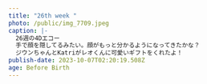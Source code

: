 ```yaml
---
title: "26th week "
photo: /public/img_7709.jpeg
caption: |-
  26週の4Dエコー
  手で顔を隠してるみたい。顔がもっと分かるようになってきたかな？
  ジウンちゃんとKatriがレオくんに可愛いギフトをくれたよ！
publish-date: 2023-10-07T02:20:19.508Z
age: Before Birth
---
```

